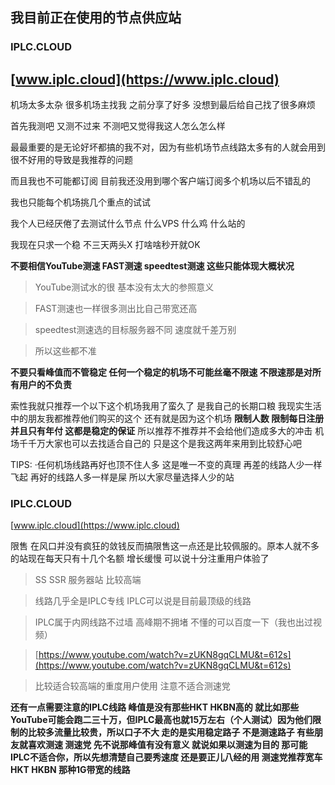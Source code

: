## 我目前正在使用的节点供应站

### IPLC.CLOUD 

[www.iplc.cloud](https://www.iplc.cloud)
--------------------------------------------------------------------------------
机场太多太杂 很多机场主找我 之前分享了好多 没想到最后给自己找了很多麻烦 

首先我测吧 又测不过来 不测吧又觉得我这人怎么怎么样

最最重要的是无论好坏都搞的我不对，因为有些机场节点线路太多有的人就会用到很不好用的导致是我推荐的问题

而且我也不可能都订阅 目前我还没用到哪个客户端订阅多个机场以后不错乱的

我也只能每个机场挑几个重点的试试

我个人已经厌倦了去测试什么节点 什么VPS 什么鸡 什么站的

我现在只求一个稳 不三天两头X 打啥啥秒开就OK

**不要相信YouTube测速 FAST测速 speedtest测速 这些只能体现大概状况**

>YouTube测试水的很 基本没有太大的参照意义

>FAST测速也一样很多测出比自己带宽还高

>speedtest测速选的目标服务器不同 速度就千差万别

>所以这些都不准

**不要只看峰值而不管稳定 任何一个稳定的机场不可能丝毫不限速 不限速那是对所有用户的不负责**

索性我就只推荐一个以下这个机场我用了蛮久了 是我自己的长期口粮
我现实生活中的朋友我都推荐他们购买的这个
还有就是因为这个机场 **限制人数 限制每日注册 并且只有年付 这都是稳定的保证**
所以推荐不推荐并不会给他们造成多大的冲击
机场千千万大家也可以去找适合自己的
只是这个是我这两年来用到比较舒心吧

TIPS:
·任何机场线路再好也顶不住人多 这是唯一不变的真理 再差的线路人少一样飞起 再好的线路人多一样是屎 所以大家尽量选择人少的站

### IPLC.CLOUD 

[www.iplc.cloud](https://www.iplc.cloud)

限售 在风口并没有疯狂的敛钱反而搞限售这一点还是比较佩服的。原本人就不多的站现在每天只有十几个名额 增长缓慢 可以说十分注重用户体验了

>SS SSR 服务器站 比较高端 

>线路几乎全是IPLC专线 IPLC可以说是目前最顶级的线路

>IPLC属于内网线路不过墙 高峰期不拥堵 不懂的可以百度一下（我也出过视频）

>[https://www.youtube.com/watch?v=zUKN8gqCLMU&t=612s](https://www.youtube.com/watch?v=zUKN8gqCLMU&t=612s)

>比较适合较高端的重度用户使用 注意不适合测速党

**还有一点需要注意的IPLC线路 峰值是没有那些HKT HKBN高的 就比如那些YouTube可能会跑二三十万，但IPLC最高也就15万左右（个人测试）因为他们限制的比较多流量比较贵，所以口子不大 走的是实用稳定路子 不是测速路子 有些朋友就喜欢测速 测速党 先不说那峰值有没有意义 就说如果以测速为目的 那可能IPLC不适合你，所以先想清楚自己要秀速度 还是要正儿八经的用 测速党推荐宽车HKT HKBN 那种1G带宽的线路**
